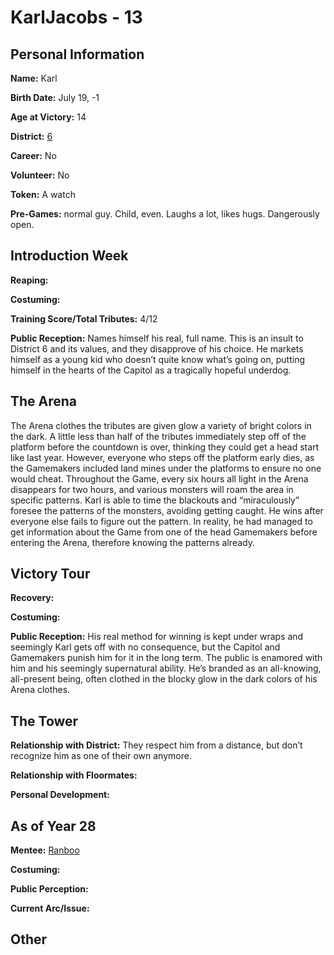 # KarlJacobs - 13

## Personal Information
**Name:** Karl

**Birth Date:** July 19, -1

**Age at Victory:** 14

**District:** [6](../../Worldbuilding/Districts/district6.md)

**Career:** No

**Volunteer:** No

**Token:** A watch

**Pre-Games:** normal guy. Child, even. Laughs a lot, likes hugs. Dangerously open.

## Introduction Week
**Reaping:** 

**Costuming:** 

**Training Score/Total Tributes:** 4/12

**Public Reception:** Names himself his real, full name. This is an insult to District 6 and its values, and they disapprove of his choice. He markets himself as a young kid who doesn’t quite know what’s going on, putting himself in the hearts of the Capitol as a tragically hopeful underdog.

## The Arena
The Arena clothes the tributes are given glow a variety of bright colors in the dark. A little less than half of the tributes immediately step off of the platform before the countdown is over, thinking they could get a head start like last year. However, everyone who steps off the platform early dies, as the Gamemakers included land mines under the platforms to ensure no one would cheat. Throughout the Game, every six hours all light in the Arena disappears for two hours, and various monsters will roam the area in specific patterns. Karl is able to time the blackouts and “miraculously” foresee the patterns of the monsters, avoiding getting caught. He wins after everyone else fails to figure out the pattern. In reality, he had managed to get information about the Game from one of the head Gamemakers before entering the Arena, therefore knowing the patterns already.

## Victory Tour
**Recovery:** 

**Costuming:** 

**Public Reception:** His real method for winning is kept under wraps and seemingly Karl gets off with no consequence, but the Capitol and Gamemakers punish him for it in the long term. The public is enamored with him and his seemingly supernatural ability. He’s branded as an all-knowing, all-present being, often clothed in the blocky glow in the dark colors of his Arena clothes. 

## The Tower
**Relationship with District:** They respect him from a distance, but don’t recognize him as one of their own anymore.

**Relationship with Floormates:** 

**Personal Development:**

## As of Year 28
**Mentee:** [Ranboo](Ranboo.md)

**Costuming:**

**Public Perception:**

**Current Arc/Issue:**

## Other
